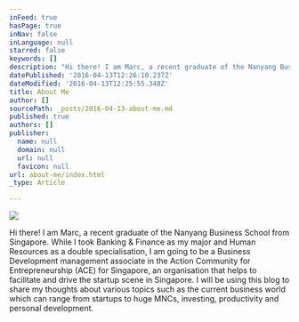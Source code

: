 ```yaml
---
inFeed: true
hasPage: true
inNav: false
inLanguage: null
starred: false
keywords: []
description: "Hi there! I am Marc, a recent graduate of the Nanyang Business School from Singapore. While I took Banking & Finance as my major and Human Resources as a double specialisation, I am going to be a Business Development management associate in the Action Community for Entrepreneurship (ACE) for Singapore, an organisation that helps to facilitate and drive the startup scene in Singapore. I will be using this blog to share my thoughts about various topics such as the current business world which can range from startups to huge MNCs, investing, productivity and personal development.\_"
datePublished: '2016-04-13T12:26:10.237Z'
dateModified: '2016-04-13T12:25:55.348Z'
title: About Me
author: []
sourcePath: _posts/2016-04-13-about-me.md
published: true
authors: []
publisher:
  name: null
  domain: null
  url: null
  favicon: null
url: about-me/index.html
_type: Article

---
```

![](https://the-grid-user-content.s3-us-west-2.amazonaws.com/975d2936-d175-4cca-9c99-230416f2b534.jpg)

Hi there! I am Marc, a recent graduate of the Nanyang Business School from Singapore. While I took Banking & Finance as my major and Human Resources as a double specialisation, I am going to be a Business Development management associate in the Action Community for Entrepreneurship (ACE) for Singapore, an organisation that helps to facilitate and drive the startup scene in Singapore. I will be using this blog to share my thoughts about various topics such as the current business world which can range from startups to huge MNCs, investing, productivity and personal development.